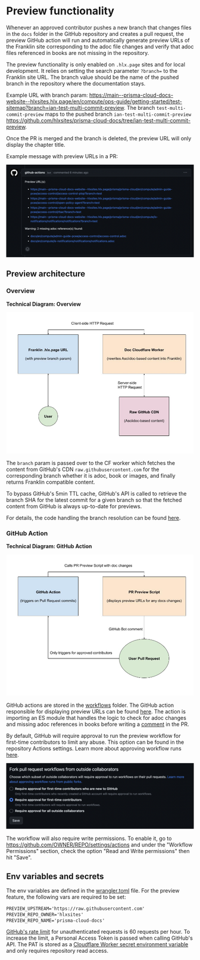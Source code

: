 # Preview functionality

Whenever an approved contributor pushes a new branch that changes files in the `docs` folder in the GitHub repository 
and creates a pull request, the preview GitHub action will run and automatically generate preview URLs of the Franklin 
site corresponding to the adoc file changes and verify that adoc files referenced in books are not missing in the 
repository.

The preview functionality is only enabled on `.hlx.page` sites and for local development. It relies on setting the 
search parameter `?branch=` to the Franklin site URL. The branch value should be the name of the pushed branch in the 
repository where the documentation stays.

Example URL with branch param: https://main--prisma-cloud-docs-website--hlxsites.hlx.page/en/compute/ops-guide/getting-started/test-sitemap?branch=ian-test-multi-commit-preview.
The branch `test-multi-commit-preview` maps to the pushed branch `ian-test-multi-commit-preview` https://github.com/hlxsites/prisma-cloud-docs/tree/ian-test-multi-commit-preview.

Once the PR is merged and the branch is deleted, the preview URL will only display the chapter title.

Example message with preview URLs in a PR:

![preview comment](assets/preview_comment.png)

## Preview architecture

### Overview 

**Technical Diagram: Overview**

![tech diagram overview](assets/tech_diagram_overview.jpg)

The `branch` param is passed over to the CF worker which fetches the content from GitHub's CDN 
`raw.githubusercontent.com` for the corresponding branch whether it is adoc, book or images, and finally 
returns Franklin compatible content.

To bypass GitHub's 5min TTL cache, GitHub's API is called to retrieve the branch SHA for the latest commit for a given
branch so that the fetched content from GitHub is always up-to-date for previews.

For details, the code handling the branch resolution can be found [here](https://github.com/hlxsites/prisma-cloud-docs/blob/main/worker/src/routes/docs.ts#L60-L80).

### GitHub Action

**Technical Diagram: GitHub Action**

![tech diagram github action](assets/tech_diagram_gh_action.jpg)

GitHub actions are stored in the [workflows](../.github/workflows) folder. The GitHub action responsible for displaying
preview URLs can be found [here](../.github/workflows/preview.yaml). The action is importing an ES module that 
handles the logic to check for adoc changes and missing adoc references in books before writing a 
[comment](../bin/preview-changes.js) in the PR.

By default, GitHub will require approval to run the preview workflow for first-time contributors to limit any 
abuse. This option can be found in the repository Actions settings. Learn more about approving 
workflow runs [here](https://docs.github.com/en/actions/managing-workflow-runs/approving-workflow-runs-from-public-forks).

![github action settings](assets/gh_action_settings.png)

The workflow will also require write permissions. To enable it, go to https://github.com/OWNER/REPO/settings/actions and under the "Workflow Permissions" section, check the option "Read and Write permissions" then hit "Save".

## Env variables and secrets

The env variables are defined in the [wrangler.toml](../wrangler.toml) file. For the preview feature, the following vars
are required to be set: 

```
PREVIEW_UPSTREAM='https://raw.githubusercontent.com'
PREVIEW_REPO_OWNER='hlxsites'
PREVIEW_REPO_NAME='prisma-cloud-docs'
```

[GitHub's rate limit](https://docs.github.com/en/rest/overview/resources-in-the-rest-api?apiVersion=2022-11-28#rate-limiting) 
for unauthenticated requests is 60 requests per hour. To increase the limit, a Personal Access Token is passed when
calling GitHub's API. The PAT is stored as a [Cloudflare Worker secret environment variable](https://developers.cloudflare.com/workers/platform/environment-variables/#add-secrets-to-your-project) 
and only requires repository read access.












